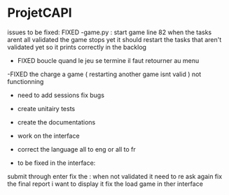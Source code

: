 # ProjetCAPI

issues to be fixed: 
FIXED -game.py : start game  line 82
when the tasks arent all validated the game stops yet it should restart the tasks that aren't validated yet so it prints correctly in the backlog 

- FIXED boucle quand le jeu se termine il faut retourner au menu

-FIXED  the charge a game ( restarting another game isnt valid ) not functionning 
- need to add sessions fix bugs 


- create unitairy tests 

- create the documentations

- work on the interface

- correct the language all to eng or all to fr 

- to be fixed in the interface: 

submit through enter 
fix the : when not validated it need to re ask again 
fix the final report i want to display it 
fix the load game in ther interface

